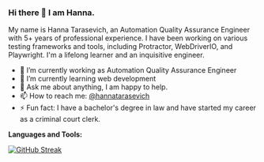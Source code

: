 ### Hi there 👋 I am Hanna.

My name is Hanna Tarasevich, an Automation Quality Assurance Engineer with 5+ years of professional experience.
I have been working on various testing frameworks and tools, including Protractor, WebDriverIO, and Playwright. 
I'm a lifelong learner and an inquisitive engineer.

- 🔭 I’m currently working as Automation Quality Assurance Engineer
- 🌱 I’m currently learning web development
- 💬 Ask me about anything, I am happy to help.
- 📫 How to reach me: [@hannatarasevich](https://www.linkedin.com/in/hannatarasevich/)
- ⚡ Fun fact: I have a bachelor's degree in law and have started my career as a сriminal сourt сlerk.

**Languages and Tools:**


[![GitHub Streak](https://streak-stats.demolab.com/?user=HannaTarasevich)](https://git.io/streak-stats)


